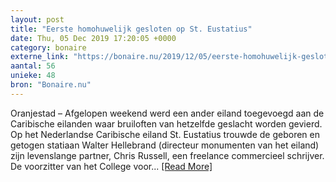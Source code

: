 ```yaml
---
layout: post
title: "Eerste homohuwelijk gesloten op St. Eustatius"
date: Thu, 05 Dec 2019 17:20:05 +0000
category: bonaire
externe_link: "https://bonaire.nu/2019/12/05/eerste-homohuwelijk-gesloten-op-st-eustatius/"
aantal: 56
unieke: 48
bron: "Bonaire.nu"
---
```


Oranjestad &#8211; Afgelopen weekend werd een ander eiland toegevoegd aan de Caribische eilanden waar bruiloften van hetzelfde geslacht worden gevierd. Op het Nederlandse Caribische eiland St. Eustatius trouwde de geboren en getogen statiaan Walter Hellebrand (directeur monumenten van het eiland) zijn levenslange partner, Chris Russell, een freelance commercieel schrijver. De voorzitter van het College voor...&#160;<a href="https://bonaire.nu/2019/12/05/eerste-homohuwelijk-gesloten-op-st-eustatius/">[Read&#160;More]</a>
